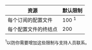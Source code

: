 | 资源 | 默认限制 |
| --- | --- |
| 每个订阅的配置文件 |100 <sup>1</sup> |
| 每个配置文件的终结点 |200 |

<sup>1</sup>以防你需要增加这些限制与支持人员联系。

